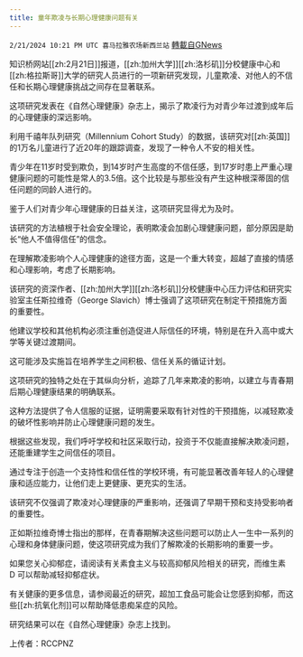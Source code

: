 ```yaml
---
title: 童年欺凌与长期心理健康问题有关
---
```

`2/21/2024 10:21 PM UTC 喜马拉雅农场新西兰站` [轉載自GNews](https://gnews.org/articles/2330142)

知识桥网站[[zh:2月21日]]报道，[[zh:加州大学]][[zh:洛杉矶]]分校健康中心和[[zh:格拉斯哥]]大学的研究人员进行的一项新研究发现，儿童欺凌、对他人的不信任和长期心理健康挑战之间存在显著联系。 

这项研究发表在《自然心理健康》杂志上，揭示了欺凌行为对青少年过渡到成年后的心理健康的深远影响。 

利用千禧年队列研究（Millennium Cohort Study）的数据，该研究对[[zh:英国]]的1万名儿童进行了近20年的跟踪调查，发现了一种令人不安的相关性。 

青少年在11岁时受到欺负，到14岁时产生高度的不信任感，到17岁时患上严重心理健康问题的可能性是常人的3.5倍。这个比较是与那些没有产生这种根深蒂固的信任问题的同龄人进行的。 

鉴于人们对青少年心理健康的日益关注，这项研究显得尤为及时。 

该研究的方法植根于社会安全理论，表明欺凌会加剧心理健康问题，部分原因是助长“他人不值得信任”的信念。 

在理解欺凌影响个人心理健康的途径方面，这是一个重大转变，超越了直接的情感和心理影响，考虑了长期影响。 

该研究的资深作者、[[zh:加州大学]][[zh:洛杉矶]]分校健康中心压力评估和研究实验室主任斯拉维奇（George Slavich）博士强调了这项研究在制定干预措施方面的重要性。 

他建议学校和其他机构必须注重创造促进人际信任的环境，特别是在升入高中或大学等关键过渡期间。 

这可能涉及实施旨在培养学生之间积极、信任关系的循证计划。 

这项研究的独特之处在于其纵向分析，追踪了几年来欺凌的影响，以建立与青春期后期心理健康结果的明确联系。 

这种方法提供了令人信服的证据，证明需要采取有针对性的干预措施，以减轻欺凌的破坏性影响并防止心理健康问题的发生。 

根据这些发现，我们呼吁学校和社区采取行动，投资于不仅能直接解决欺凌问题，还能重建学生之间信任的项目。 

通过专注于创造一个支持性和信任性的学校环境，有可能显著改善年轻人的心理健康和适应能力，让他们走上更健康、更充实的生活。 

该研究不仅强调了欺凌对心理健康的严重影响，还强调了早期干预和支持受影响者的重要性。 

正如斯拉维奇博士指出的那样，在青春期解决这些问题可以防止人一生中一系列的心理和身体健康问题，使这项研究成为我们了解欺凌的长期影响的重要一步。 

如果您关心抑郁症，请阅读有关素食主义与较高抑郁风险相关的研究，而维生素 D 可以帮助减轻抑郁症状。 

有关健康的更多信息，请参阅最近的研究，超加工食品可能会让您感到抑郁，而这些[[zh:抗氧化剂]]可以帮助降低患痴呆症的风险。 

研究结果可以在《自然心理健康》杂志上找到。

上传者：RCCPNZ

